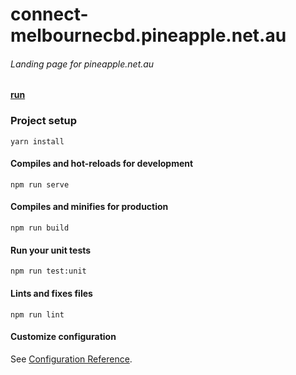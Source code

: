 # connect-melbournecbd.pineapple.net.au

###### Landing page for pineapple.net.au

[**run**](https://connect-melbournecbd.pineapple.net.au)

### Project setup
```
yarn install
```

#### Compiles and hot-reloads for development
```
npm run serve
```

#### Compiles and minifies for production
```
npm run build
```

#### Run your unit tests
```
npm run test:unit
```

#### Lints and fixes files
```
npm run lint
```

#### Customize configuration
See [Configuration Reference](https://cli.vuejs.org/config/).
